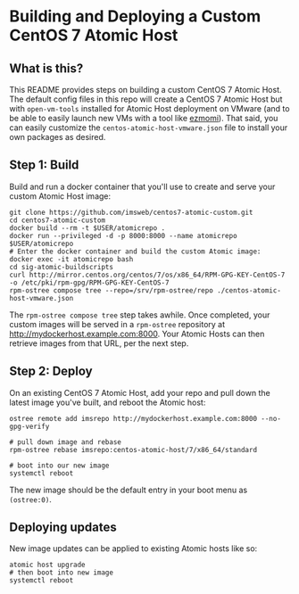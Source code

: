# Building and Deploying a Custom CentOS 7 Atomic Host

## What is this?

This README provides steps on building a custom CentOS 7 Atomic Host. The default config files in this repo will create a CentOS 7 Atomic Host but with `open-vm-tools` installed for Atomic Host deployment on VMware (and to be able to easily launch new VMs with a tool like [ezmomi](https://github.com/imsweb/ezmomi)). That said, you can easily customize the `centos-atomic-host-vmware.json` file to install your own packages as desired.

## Step 1: Build 

Build and run a docker container that you'll use to create and serve your custom Atomic Host image:

```
git clone https://github.com/imsweb/centos7-atomic-custom.git
cd centos7-atomic-custom
docker build --rm -t $USER/atomicrepo .
docker run --privileged -d -p 8000:8000 --name atomicrepo $USER/atomicrepo
# Enter the docker container and build the custom Atomic image:
docker exec -it atomicrepo bash
cd sig-atomic-buildscripts
curl http://mirror.centos.org/centos/7/os/x86_64/RPM-GPG-KEY-CentOS-7 -o /etc/pki/rpm-gpg/RPM-GPG-KEY-CentOS-7
rpm-ostree compose tree --repo=/srv/rpm-ostree/repo ./centos-atomic-host-vmware.json
```

The `rpm-ostree compose tree` step takes awhile. Once completed, your custom images will be served in a `rpm-ostree` repository at http://mydockerhost.example.com:8000. Your Atomic Hosts can then retrieve images from that URL, per the next step.

## Step 2: Deploy

On an existing CentOS 7 Atomic Host, add your repo and pull down the latest image you've built, and reboot the Atomic host:

```
ostree remote add imsrepo http://mydockerhost.example.com:8000 --no-gpg-verify

# pull down image and rebase
rpm-ostree rebase imsrepo:centos-atomic-host/7/x86_64/standard

# boot into our new image
systemctl reboot
```

The new image should be the default entry in your boot menu as `(ostree:0)`.

## Deploying updates

New image updates can be applied to existing Atomic hosts like so:

```
atomic host upgrade
# then boot into new image
systemctl reboot
```

